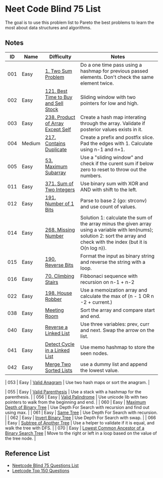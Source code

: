 # Neet Code Blind 75 List

The goal is to use this problem list to Pareto the best problems to learn the most about data structures and algorithms.

## Notes

| ID  | Name   | Difficulty                                                                                                         | Notes                                                                                                                                                                         |
| --- | ------ | ------------------------------------------------------------------------------------------------------------------ | ----------------------------------------------------------------------------------------------------------------------------------------------------------------------------- |
| 001 | Easy   | [1. Two Sum Problem](https://leetcode.com/problems/two-sum/)                                                       | Do a one time pass using a hashmap for previous passed elements. Don't check the same element twice.                                                                          |
| 002 | Easy   | [121. Best Time to Buy and Sell Stock](https://leetcode.com/problems/best-time-to-buy-and-sell-stock/description/) | Sliding window with two pointers for low and high.                                                                                                                            |
| 003 | Easy   | [238. Product of Array Except Self](https://leetcode.com/problems/contains-duplicate/description/)                 | Create a hash map interating through the array. Validate if posterior values exists in it.                                                                                    |
| 004 | Medium | [217. Contains Duplicate](https://leetcode.com/problems/product-of-array-except-self/description/)                 | Create a prefix and postfix slice. Pad the edges with 1. Calculate using n-1 and n+1.                                                                                         |
| 005 | Easy   | [53. Maximum Subarray ](https://leetcode.com/problems/maximum-subarray/description/)                               | Use a "sliding window" and check if the curent sum if below zero to reset to throw out the numbers.                                                                           |
| 011 | Easy   | [371. Sum of Two Integers](https://leetcode.com/problems/sum-of-two-integers/description/)                         | Use binary sum with XOR and AND with shift to the left.                                                                                                                       |
| 012 | Easy   | [191. Number of 1 Bits](https://leetcode.com/problems/number-of-1-bits/description/)                               | Parse to base 2 (go: strconv) and use count of values.                                                                                                                        |
| 014 | Easy   | [268. Missing Number](https://leetcode.com/problems/missing-number/description/)                                   | Solution 1: calculate the sum of the array minus the given array using a variable with len(nums); solution 2: sort the array and check with the index (but it is O(n log n)). |
| 015 | Easy   | [190. Reverse Bits](https://leetcode.com/problems/reverse-bits/description/)                                       | Format the input as binary string and reverse the string with a loop.                                                                                                         |
| 016 | Easy   | [70. Climbing Stairs](https://leetcode.com/problems/climbing-stairs/description/)                                  | Fibbonaci sequence with recursion on n-1 + n-2                                                                                                                                |
| 022 | Easy   | [198. House Robber](https://leetcode.com/problems/house-robber/description/)                                       | Use a memoization array and calculate the max of (n - 1 OR n -2 + current.)                                                                                                   |
| 038 | Easy   | [Meeting Room](https://neetcode.io/problems/meeting-schedule)                                                      | Sort the array and compare start and end.                                                                                                                                     |
| 040 | Easy   | [Reverse a Linked List](https://leetcode.com/problems/reverse-linked-list/)                                        | Use three variables: prev, curr and next. Swap the arrow on the list.                                                                                                         |
| 041 | Easy   | [Detect Cycle in a Linked List](https://leetcode.com/problems/linked-list-cycle/)                                  | Use memo hashmap to store the seen nodes.                                                                                                                                     |
| 042 | Easy   | [Merge Two Sorted Lists](https://leetcode.com/problems/merge-two-sorted-lists/)                                    | use a dummy list and append the lowest value.                                                                                                                                 |

| 053 | Easy | [Valid Anagram](https://leetcode.com/problems/valid-anagram)                                    | Use two hash maps or sort the anagram.                                                                                                                                                                          |

| 055 | Easy | [Valid Parenthesis](https://leetcode.com/problems/valid-parentheses/description/)                                    | Use a stack with a hashmap for the parenthesis.                                                                                                                                                                       |
| 056 | Easy | [Valid Palindrome](https://leetcode.com/problems/valid-palindrome/description/)                                    | Use unicode lib with two pointers to walk from the beginning and end.                                                                                                                                                           |
| 060 | Easy | [Maximum Depth of Binary Tree](https://leetcode.com/problems/maximum-depth-of-binary-tree/description/)                                    | Use Depth For Search with recursion and find out using max.                                                                                                    |
| 061 | Easy | [Same Tree](https://leetcode.com/problems/same-tree/description/)                                    | Use Depth For Search with recursion.                                                                                                    |
| 062 | Easy | [Invert Binary Tree](https://leetcode.com/problems/invert-binary-tree/description/)                                     | Use Depth For Search with swap.                                                                                                  |
| 066 | Easy | [Subtree of Another Tree](https://leetcode.com/problems/subtree-of-another-tree/)                                     | Use a helper to validate if it is equal, and walk the tree with DFS.                                       |
| 070 | Easy | [Lowest Common Ancestor of a Binary Search Tree](https://leetcode.com/problems/lowest-common-ancestor-of-a-binary-search-tree)                                     | Move to the right or left in a loop based on the value of the tree node.       |



## Reference List
- [Neetcode Blind 75 Questions List](https://docs.google.com/spreadsheets/d/1A2PaQKcdwO_lwxz9bAnxXnIQayCouZP6d-ENrBz_NXc/edit?gid=0#gid=0)
- [Leetcode Top 150 Questions](https://leetcode.com/studyplan/top-interview-150/)